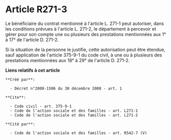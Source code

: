 # Article R271-3

Le bénéficiaire du contrat mentionné à l'article L. 271-1 peut autoriser, dans les conditions prévues à l'article L. 271-2,
le département à percevoir et gérer pour son compte une ou plusieurs des prestations mentionnées aux 1° à 17° de l'article D.
271-2. 

Si la situation de la personne le justifie, cette autorisation peut être étendue, sauf application de l'article 375-9-1 du
code civil, à une ou à plusieurs des prestations mentionnées aux 18° à 29° de l'article D. 271-2.

**Liens relatifs à cet article**

	**Créé par**:

	  - Décret n°2008-1506 du 30 décembre 2008 - art. 1

	**Cite**:

	  - Code civil - art. 375-9-1
	  - Code de l'action sociale et des familles - art. L271-1
	  - Code de l'action sociale et des familles - art. L271-2

	**Cité par**:

	  - Code de l'action sociale et des familles - art. R542-7 (V)
